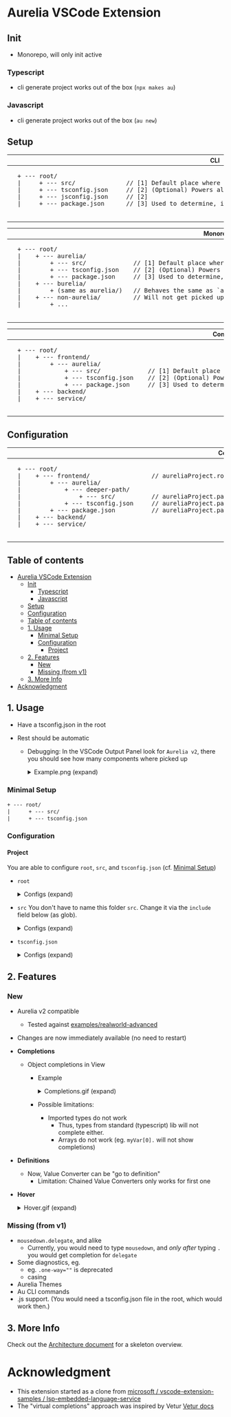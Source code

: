 # Aurelia VSCode Extension



## Init
- Monorepo, will only init active

### Typescript
- cli generate project works out of the box (`npx makes au`)
### Javascript
- cli generate project works out of the box (`au new`)

## Setup
<!-- CLI -->
<table>
  <thead>
    <tr>
      <th>CLI</th>
    </tr>
  </thead>
  <tbody>
    <tr>
      <td>
        <pre>
  + --- root/
  |     + --- src/              // [1] Default place where the Extension tries to search for Aurelia files
  |     + --- tsconfig.json     // [2] (Optional) Powers all the language features (through a Typescript Program)
  |     + --- jsconfig.json     // [2]
  |     + --- package.json      // [3] Used to determine, if given project is an Aurelia (v1/2) project
        </pre>
      </td>
    </tr>
  </tbody>
</table>

<!-- Monorepo -->
<table>
  <thead>
    <tr>
      <th>Monorepo</th>
    </tr>
  </thead>
  <tbody>
    <tr>
      <td>
        <pre>
  + --- root/
  |    + --- aurelia/
  |        + --- src/             // [1] Default place where the Extension tries to search for Aurelia files
  |        + --- tsconfig.json    // [2] (Optional) Powers all the language features (through a Typescript Program)
  |        + --- package.json     // [3] Used to determine, if given project is an Aurelia (v1/2) project
  |    + --- burelia/
  |        + (same as aurelia/)   // Behaves the same as `aurelia/`
  |    + --- non-aurelia/         // Will not get picked up
  |        + ...
        </pre>
      </td>
    </tr>
  </tbody>
</table>

<!-- Complex -->
<table>
  <thead>
    <tr>
      <th>Complex</th>
    </tr>
  </thead>
  <tbody>
    <tr>
      <td>
        <pre>
  + --- root/
  |    + --- frontend/
  |        + --- aurelia/
  |            + --- src/             // [1] Default place where the Extension tries to search for Aurelia files
  |            + --- tsconfig.json    // [2] (Optional) Powers all the language features (through a Typescript Program)
  |            + --- package.json     // [3] Used to determine, if given project is an Aurelia (v1/2) project
  |    + --- backend/
  |    + --- service/
        </pre>
      </td>
    </tr>
  </tbody>
</table>

## Configuration
<!-- Complex -->
<table>
  <thead>
    <tr>
      <th>Complex</th>
    </tr>
  </thead>
  <tbody>
    <tr>
      <td>
        <pre>
  + --- root/
  |    + --- frontend/                 // aureliaProject.rootDirectory = absolute/path/root/frontend
  |        + --- aurelia/
  |            + --- deeper-path/
  |                + --- src/          // aureliaProject.pathToAureliaFiles = absolute/path/root/.../deeper-path/src
  |            + --- tsconfig.json     // aureliaProject.pathToAureliaFiles = absolute/path/root/.../aurelia/tsconfig.json
  |        + --- package.json          // aureliaProject.packageJsonInclude = absolute/path/root/.../frontend/package.json
  |    + --- backend/
  |    + --- service/
        </pre>
      </td>
    </tr>
  </tbody>
</table>


## Table of contents

- [Aurelia VSCode Extension](#aurelia-vscode-extension)
  - [Init](#init)
    - [Typescript](#typescript)
    - [Javascript](#javascript)
  - [Setup](#setup)
  - [Configuration](#configuration)
  - [Table of contents](#table-of-contents)
  - [1. Usage](#1-usage)
    - [Minimal Setup](#minimal-setup)
    - [Configuration](#configuration-1)
      - [Project](#project)
  - [2. Features](#2-features)
    - [New](#new)
    - [Missing (from v1)](#missing-from-v1)
  - [3. More Info](#3-more-info)
- [Acknowledgment](#acknowledgment)

## 1. Usage

- Have a tsconfig.json in the root
- Rest should be automatic

  - Debugging: In the VSCode Output Panel look for `Aurelia v2`, there you should see how many components where picked up

    <details>
      <summary>Example.png (expand)</summary>

    ![image](https://user-images.githubusercontent.com/30693990/109438150-e689c080-7a28-11eb-99c5-b9a744862642.png)
    </details>

### Minimal Setup

```
+ --- root/
|      + --- src/
|      + --- tsconfig.json
```

### Configuration

#### Project

You are able to configure `root`, `src`, and `tsconfig.json` (cf. [Minimal Setup](#minimal-setup))

- `root`

  <details>
    <summary>Configs (expand)</summary>

  ```json
    "aurelia.aureliaProject": {
      "rootDirectory": {
        "type": "string",
        "description": "Provide a custom directory for the root."
      }
    },
  ```

  </details>

- `src`
  You don't have to name this folder `src`.
  Change it via the `include` field below (as glob).

    <details>
      <summary>Configs (expand)</summary>

      ```json
        "aurelia.aureliaProject": {
          "include": {
            "type": "array",
            "description": "Includes for your Aurelia Project",
            "default": ["src"]
          },
          "exclude": {
            "type": "array",
            "description": "Exlcudes for your Aurelia Project",
            "default": [
              "**/node_modules",
              "aurelia_project",
              "**/out",
              "**/build",
              "**/dist"
            ]
          }
        },
      ```

    </details>

- `tsconfig.json`

  <details>
    <summary>Configs (expand)</summary>

  ```json
    "aurelia.pathToTsConfig": {
      "type": "string",
      "description": "Provide an absolute path to a tsconfig.json"
    }
  ```

  </details>

## 2. Features

### New

- Aurelia v2 compatible
  - Tested against [examples/realworld-advanced](https://github.com/aurelia/aurelia/tree/master/examples/realworld-advanced)
- Changes are now immediately available (no need to restart)
- **Completions**

  - Object completions in View

    - Example
      <details>
        <summary>Completions.gif (expand)</summary>

      ![completions.gif](/images/completions.gif "hello")
      </details>

    - Possible limitations:
      - Imported types do not work
        - Thus, types from standard (typescript) lib will not complete either.
        - Arrays do not work (eg. `myVar[0].` will not show completions)

- **Definitions**
  - Now, Value Converter can be "go to definition"
    - Limitation: Chained Value Converters only works for first one
- **Hover**

  <details>
  <summary>Hover.gif (expand)</summary>
  <p>

  ![au-hover-5](/images/hover.gif)

  </p>
  </details>

### Missing (from v1)

- `mousedown.delegate`, and alike
  - Currently, you would need to type `mousedown`, and _only after_ typing `.` you would get completion for `delegate`
- Some diagnostics, eg.
  - eg. `.one-way=""` is deprecated
  - casing
- Aurelia Themes
- Au CLI commands
- .js support. (You would need a tsconfig.json file in the root, which would work then.)

## 3. More Info

Check out the [Architecture document](docs/developer/architechture.md#5-architecturepng) for a skeleton overview.

# Acknowledgment

- This extension started as a clone from [microsoft / vscode-extension-samples / lsp-embedded-language-service](https://github.com/microsoft/vscode-extension-samples/tree/main/lsp-embedded-language-service)
- The "virtual completions" approach was inspired by Vetur [Vetur docs](https://vuejs.github.io/vetur/guide/interpolation.html#generic-language-features)
